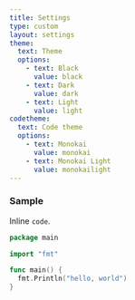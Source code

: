 ```yaml
---
title: Settings
type: custom
layout: settings
theme:
  text: Theme
  options:
    - text: Black
      value: black
    - text: Dark
      value: dark
    - text: Light
      value: light
codetheme:
  text: Code theme
  options:
    - text: Monokai
      value: monokai
    - text: Monokai Light
      value: monokailight
---
```


### Sample

Inline `code`.

```go {linenos=true,hl_lines=["1", "5-7"],linenostart=0}
package main

import "fmt"

func main() {
  fmt.Println("hello, world")
}
```

